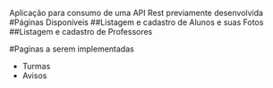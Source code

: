 Aplicação para consumo de uma API Rest previamente desenvolvida
#Páginas Disponíveis ##Listagem e cadastro de Alunos e suas Fotos ##Listagem e cadastro de Professores

#Paginas a serem implementadas

* Turmas
* Avisos
